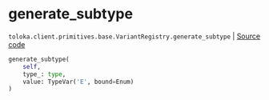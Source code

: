 # generate_subtype
`toloka.client.primitives.base.VariantRegistry.generate_subtype` | [Source code](https://github.com/Toloka/toloka-kit/blob/v1.2.0/src/client/primitives/base.py#L60)

```python
generate_subtype(
    self,
    type_: type,
    value: TypeVar('E', bound=Enum)
)
```

